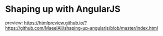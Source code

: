 # Shaping up with AngularJS

preview: https://htmlpreview.github.io/?https://github.com/MaeelAli/shaping-up-angularjs/blob/master/index.html
